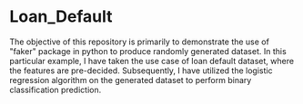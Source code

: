 # Loan_Default

The objective of this repository is primarily to demonstrate the use of "faker" package in python to produce randomly generated dataset. In this particular example, I have taken the use case of loan default dataset, where the features are pre-decided. Subsequently, I have utilized the logistic regression algorithm on the generated dataset to perform binary classification prediction. 
